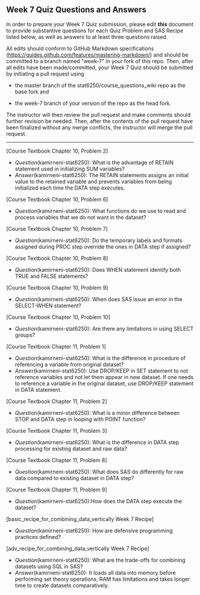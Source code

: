 ## Week 7 Quiz Questions and Answers

In order to prepare your Week 7 Quiz submission, please edit ***this*** document to provide substantive questions for each Quiz Problem and SAS Recipe listed below, as well as answers to at least three questions raised.

All edits should conform to GitHub Markdown specifications (https://guides.github.com/features/mastering-markdown/) and should be committed to a branch named "week-7" in your fork of this repo. Then, after all edits have been made/committed, your Week 7 Quiz should be submitted by initiating a pull request using

- the master branch of the stat6250/course_questions_wiki repo as the base fork and

- the week-7 branch of your version of the repo as the head fork.

The instructor will then review the pull request and make comments should further revision be needed. Then, after the contents of the pull request have been finalized without any merge conflicts, the instructor will merge the pull request.

********************************************************************************



[Course Textbook Chapter 10, Problem 2]
- *Question*(kamirneni-stat6250): What is the advantage of RETAIN statement used in initializing SUM variables? 
- *Answer*(kamirneni-stat6250): The RETAIN statements assigns an initial value to the retained variable and prevents variables from being initialized each time
the DATA step executes.



[Course Textbook Chapter 10, Problem 6]
- *Question*(kamirneni-stat6250): What functions do we use to read and process variables that we do not want in the dataset?



[Course Textbook Chapter 10, Problem 7]
- *Question*(kamirneni-stat6250): Do the temporary labels and formats assigned during PROC step override the ones in DATA step if assigned?



[Course Textbook Chapter 10, Problem 8]
- *Question*(kamirneni-stat6250): Does WHEN statement identify both TRUE and FALSE statements?



[Course Textbook Chapter 10, Problem 9]
- *Question*(kamirneni-stat6250): When does SAS issue an error in the SELECT-WHEN statement?



[Course Textbook Chapter 10, Problem 10]
- *Question*(kamirneni-stat6250): Are there any limitations in using SELECT groups? 



[Course Textbook Chapter 11, Problem 1]
- *Question*(kamirneni-stat6250): What is the difference in procedure of referencing a variable from original dataset? 
- *Answer*(kamirneni-stat6250): Use DROP/KEEP in SET statement to not reference variables and not let them appear in new dataset. If one needs to reference a variable 
in the original dataset, use DROP/KEEP statement in DATA statement.



[Course Textbook Chapter 11, Problem 2]
- *Question*(kamirneni-stat6250): What is a minor difference between STOP and DATA step in looping with POINT function?



[Course Textbook Chapter 11, Problem 3]
- *Question*(kamirneni-stat6250): What is the difference in DATA step processing for existing dataset and raw data?



[Course Textbook Chapter 11, Problem 8]
- *Question*(kamirneni-stat6250): What does SAS do differently for raw data compared to existing dataset in DATA step?



[Course Textbook Chapter 11, Problem 9]
- *Question*(kamirneni-stat6250):How does the DATA step execute the dataset?



[basic_recipe_for_combining_data_vertically Week 7 Recipe]
- *Question*(kamirneni-stat6250): How are defensive programming practices defined?



[adv_recipe_for_combining_data_vertically Week 7 Recipe]
- *Question*(kamirneni-stat6250): What are the trade-offs for combining datasets using SQL in SAS? 
- *Answer*(kamirneni-stat6250): It loads all data into memory before performing set theory operations, RAM has limitations 
and takes longer time to create datasets comparatively.


